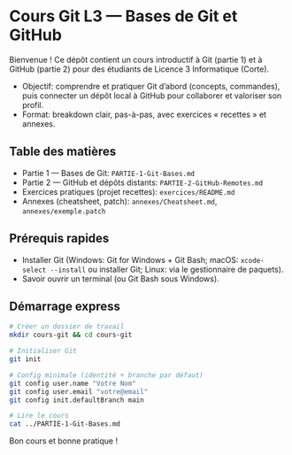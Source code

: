 # Cours Git L3 — Bases de Git et GitHub

Bienvenue ! Ce dépôt contient un cours introductif à Git (partie 1) et à GitHub (partie 2) pour des étudiants de Licence 3 Informatique (Corte).

- Objectif: comprendre et pratiquer Git d’abord (concepts, commandes), puis connecter un dépôt local à GitHub pour collaborer et valoriser son profil.
- Format: breakdown clair, pas-à-pas, avec exercices « recettes » et annexes.

## Table des matières
- Partie 1 — Bases de Git: `PARTIE-1-Git-Bases.md`
- Partie 2 — GitHub et dépôts distants: `PARTIE-2-GitHub-Remotes.md`
- Exercices pratiques (projet recettes): `exercices/README.md`
- Annexes (cheatsheet, patch): `annexes/Cheatsheet.md`, `annexes/exemple.patch`

## Prérequis rapides
- Installer Git (Windows: Git for Windows + Git Bash; macOS: `xcode-select --install` ou installer Git; Linux: via le gestionnaire de paquets).
- Savoir ouvrir un terminal (ou Git Bash sous Windows).

## Démarrage express
```bash
# Créer un dossier de travail
mkdir cours-git && cd cours-git

# Initialiser Git
git init

# Config minimale (identité + branche par défaut)
git config user.name "Votre Nom"
git config user.email "votre@email"
git config init.defaultBranch main

# Lire le cours
cat ../PARTIE-1-Git-Bases.md
```

Bon cours et bonne pratique !
